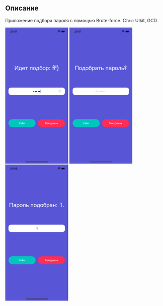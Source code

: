 ## Описание
Приложение подбора пароля с помощью Brute-force.
Стэк: UIkit, GCD.

<p align="left">
  <img width="200" height="432" src="https://github.com/Ig0rNikolaev/BruteForcePassword/blob/develop/Simulator%20Screenshot%20-%20iPhone%2014%20-%202024-01-07%20at%2020.57.22.png">
  <img width="200" height="432" src="https://github.com/Ig0rNikolaev/BruteForcePassword/blob/develop/Simulator%20Screenshot%20-%20iPhone%2014%20-%202024-01-07%20at%2020.57.42.png">
    <img width="200" height="432" src="https://github.com/Ig0rNikolaev/BruteForcePassword/blob/develop/Simulator%20Screenshot%20-%20iPhone%2014%20-%202024-01-07%20at%2020.59.45.png">
</p>
